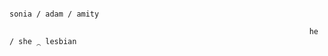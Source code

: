 
                                                                       sonia / adam / amity

                                                                       he / she ⁔ lesbian

